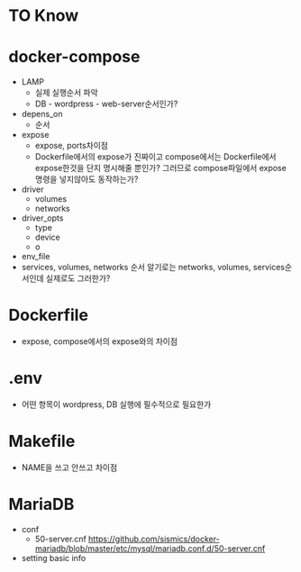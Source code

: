 # TO Know

# docker-compose
- LAMP
    - 실제 실행순서 파악
    - DB - wordpress - web-server순서인가?
- depens_on
    - 순서
- expose
    - expose, ports차이점
    - Dockerfile에서의 expose가 진짜이고 compose에서는 Dockerfile에서 expose한것을 단지 명시해줄 뿐인가?
    그러므로 compose파일에서 expose명령을 넣지않아도 동작하는가?
- driver
    - volumes
    - networks
- driver_opts
    - type
    - device
    - o
- env_file
- services, volumes, networks 순서
    알기로는 networks, volumes, services순서인데 실제로도 그러한가?

# Dockerfile
- expose,
  compose에서의 expose와의 차이점

# .env
- 어떤 항목이 wordpress, DB 실행에 필수적으로 필요한가

# Makefile
- NAME을 쓰고 안쓰고 차이점


# MariaDB
- conf
    - 50-server.cnf
        https://github.com/sismics/docker-mariadb/blob/master/etc/mysql/mariadb.conf.d/50-server.cnf
- setting basic info



# 
